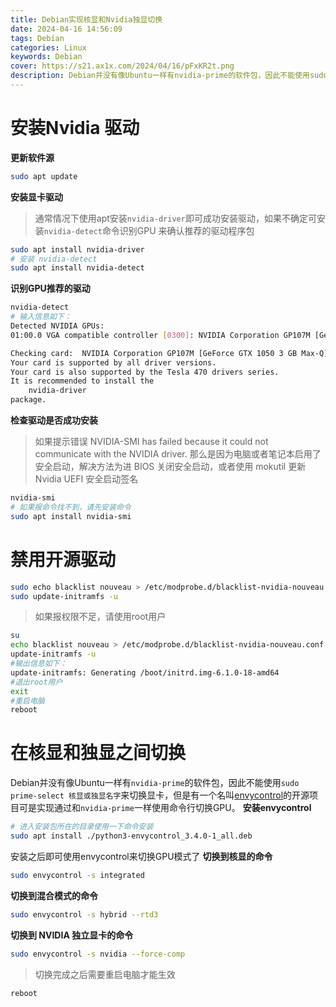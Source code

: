 ```yaml
---
title: Debian实现核显和Nvidia独显切换
date: 2024-04-16 14:56:09
tags: Debian
categories: Linux
keywords: Debian
cover: https://s21.ax1x.com/2024/04/16/pFxKR2t.png
description: Debian并没有像Ubuntu一样有nvidia-prime的软件包，因此不能使用sudo prime-select来切换显卡，但是有一个名叫envycontrol的开源项目可是实现通过使用命令行切换来GPU。
---
```

# 安装Nvidia 驱动
**更新软件源**
```bash
sudo apt update
```
**安装显卡驱动**
> 通常情况下使用apt安装`nvidia-driver`即可成功安装驱动，如果不确定可安装`nvidia-detect`命令识别GPU 来确认推荐的驱动程序包


```bash
sudo apt install nvidia-driver
# 安装 nvidia-detect
sudo apt install nvidia-detect
```
**识别GPU推荐的驱动**
```bash
nvidia-detect
# 输入信息如下：
Detected NVIDIA GPUs:
01:00.0 VGA compatible controller [0300]: NVIDIA Corporation GP107M [GeForce GTX 1050 3 GB Max-Q] [10de:1c91] (rev a1)

Checking card:  NVIDIA Corporation GP107M [GeForce GTX 1050 3 GB Max-Q] (rev a1)
Your card is supported by all driver versions.
Your card is also supported by the Tesla 470 drivers series.
It is recommended to install the
    nvidia-driver
package.
```
**检查驱动是否成功安装**
> 如果提示错误 NVIDIA-SMI has failed because it could not communicate with the NVIDIA driver. 那么是因为电脑或者笔记本启用了安全启动，解决方法为进 BIOS 关闭安全启动，或者使用 mokutil 更新 Nvidia UEFI 安全启动签名
```bash
nvidia-smi
# 如果报命令找不到，请先安装命令
sudo apt install nvidia-smi
```
# 禁用开源驱动
```bash
sudo echo blacklist nouveau > /etc/modprobe.d/blacklist-nvidia-nouveau.conf
sudo update-initramfs -u
```
> 如果报权限不足，请使用root用户

```bash
su
echo blacklist nouveau > /etc/modprobe.d/blacklist-nvidia-nouveau.conf
update-initramfs -u
#输出信息如下：
update-initramfs: Generating /boot/initrd.img-6.1.0-18-amd64
#退出root用户
exit
#重启电脑
reboot
```
# 在核显和独显之间切换
Debian并没有像Ubuntu一样有`nvidia-prime`的软件包，因此不能使用`sudo prime-select 核显或独显名字`来切换显卡，但是有一个名叫[envycontrol](https://github.com/bayasdev/envycontrol)的开源项目可是实现通过和`nvidia-prime`一样使用命令行切换GPU。
**安装envycontrol**
```bash
# 进入安装包所在的目录使用一下命令安装
sudo apt install ./python3-envycontrol_3.4.0-1_all.deb
```
安装之后即可使用envycontrol来切换GPU模式了
**切换到核显的命令**
```bash
sudo envycontrol -s integrated
```
**切换到混合模式的命令**
```bash
sudo envycontrol -s hybrid --rtd3
```
**切换到 NVIDIA 独立显卡的命令**
```bash
sudo envycontrol -s nvidia --force-comp
```
> 切换完成之后需要重启电脑才能生效

```bash
reboot
```


